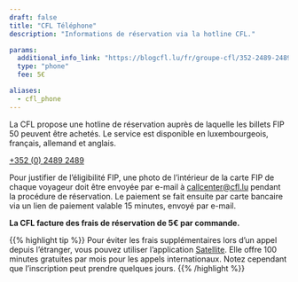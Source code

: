 ```yaml
---
draft: false
title: "CFL Téléphone"
description: "Informations de réservation via la hotline CFL."

params:
  additional_info_link: "https://blogcfl.lu/fr/groupe-cfl/352-2489-2489-des-questions-un-numero-pour-vous-tenir-informes"
  type: "phone"
  fee: 5€

aliases:
  - cfl_phone
---
```


La CFL propose une hotline de réservation auprès de laquelle les billets FIP 50 peuvent être achetés. Le service est disponible en luxembourgeois, français, allemand et anglais.

[+352 (0) 2489 2489](tel:+35224892489)

Pour justifier de l’éligibilité FIP, une photo de l’intérieur de la carte FIP de chaque voyageur doit être envoyée par e-mail à [callcenter@cfl.lu](mailto:callcenter@cfl.lu) pendant la procédure de réservation. Le paiement se fait ensuite par carte bancaire via un lien de paiement valable 15 minutes, envoyé par e-mail.

**La CFL facture des frais de réservation de 5€ par commande.**

{{% highlight tip %}}
Pour éviter les frais supplémentaires lors d’un appel depuis l’étranger, vous pouvez utiliser l’application [Satellite](https://www.satellite.me/). Elle offre 100 minutes gratuites par mois pour les appels internationaux. Notez cependant que l’inscription peut prendre quelques jours.
{{% /highlight %}}
